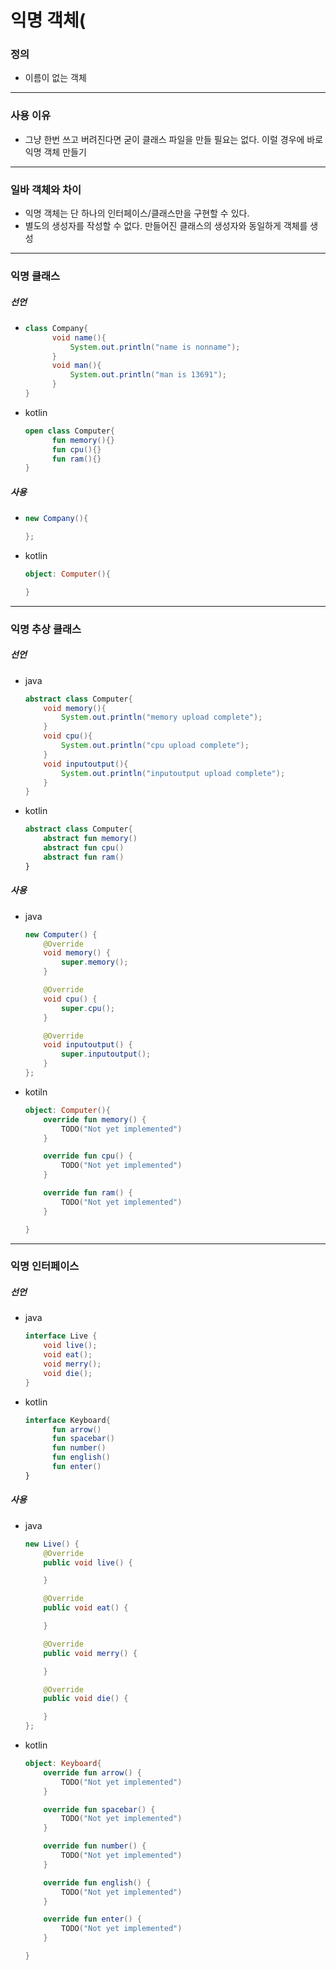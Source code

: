 # 익명 객체(
### 정의
* 이름이 없는 객체
---
### 사용 이유
* 그냥 한번 쓰고 버려진다면 굳이 클래스 파일을 만들 필요는 없다. 이럴 경우에 바로 익명 객체 만들기
---
### 일바 객체와 차이
* 익명 객체는 단 하나의 인터페이스/클래스만을 구현할 수 있다.
* 별도의 생성자를 작성할 수 없다. 만들어진 클래스의 생성자와 동일하게 객체를 생성
---
### 익명 클래스
##### 선언
* ```java
  class Company{
        void name(){
            System.out.println("name is nonname");
        }
        void man(){
            System.out.println("man is 13691");
        }
  }
* kotlin
  ```kotlin
  open class Computer{
        fun memory(){}
        fun cpu(){}
        fun ram(){}
  }  
##### 사용
* ```java
  new Company(){

  };
* kotlin
  ```kotlin
  object: Computer(){

  }
---
### 익명 추상 클래스
##### 선언
* java
  ```java
  abstract class Computer{
      void memory(){
          System.out.println("memory upload complete");
      }
      void cpu(){
          System.out.println("cpu upload complete");
      }
      void inputoutput(){
          System.out.println("inputoutput upload complete");
      }
  }
* kotlin
  ```kotlin
  abstract class Computer{
      abstract fun memory()
      abstract fun cpu()
      abstract fun ram()
  }
##### 사용
* java
  ```java
  new Computer() {
      @Override
      void memory() {
          super.memory();
      }

      @Override
      void cpu() {
          super.cpu();
      }

      @Override
      void inputoutput() {
          super.inputoutput();
      }
  };
* kotiln
  ```kotlin
  object: Computer(){
      override fun memory() {
          TODO("Not yet implemented")
      }

      override fun cpu() {
          TODO("Not yet implemented")
      }

      override fun ram() {
          TODO("Not yet implemented")
      }

  }

---
### 익명 인터페이스
##### 선언
* java
  ```java
  interface Live {
      void live();
      void eat();
      void merry();
      void die();
  }
* kotlin
  ```kotlin
  interface Keyboard{
        fun arrow()
        fun spacebar()
        fun number()
        fun english()
        fun enter()
  }
##### 사용
* java
  ```java
  new Live() {
      @Override
      public void live() {

      }

      @Override
      public void eat() {

      }

      @Override
      public void merry() {

      }

      @Override
      public void die() {

      }
  };
* kotlin
  ```kotlin
  object: Keyboard{
      override fun arrow() {
          TODO("Not yet implemented")
      }

      override fun spacebar() {
          TODO("Not yet implemented")
      }

      override fun number() {
          TODO("Not yet implemented")
      }

      override fun english() {
          TODO("Not yet implemented")
      }

      override fun enter() {
          TODO("Not yet implemented")
      }

  }
